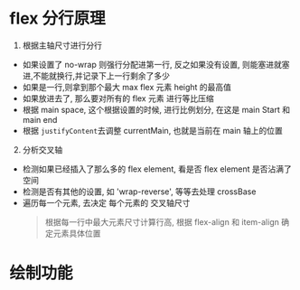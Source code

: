 # flex 分行原理

1. 根据主轴尺寸进行分行

-   如果设置了 no-wrap 则强行分配进第一行, 反之如果没有设置, 则能塞进就塞进,不能就换行,并记录下上一行剩余了多少
-   如果是一行,则拿到那个最大 max flex 元素 height 的最高值
-   如果放进去了, 那么要对所有的 flex 元素 进行等比压缩
-   根据 main space, 这个根据设置的时候, 进行比例划分, 在这是 main Start 和 main end
-   根据 `justifyContent`去调整 currentMain, 也就是当前在 main 轴上的位置

2. 分析交叉轴

-   检测如果已经插入了那么多的 flex element, 看是否 flex element 是否沾满了空间
-   检测是否有其他的设置, 如 'wrap-reverse', 等等去处理 crossBase
-   遍历每一个元素, 去决定 每个元素的 交叉轴尺寸
    > 根据每一行中最大元素尺寸计算行高, 根据 flex-align 和 item-align 确定元素具体位置

# 绘制功能
